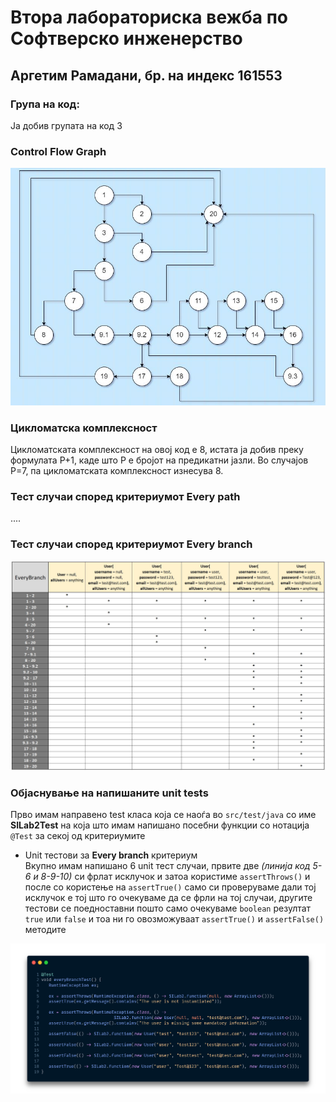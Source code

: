 # Втора лабораториска вежба по Софтверско инженерство

## Аргетим Рамадани, бр. на индекс 161553

### Група на код: 

Ја добив групата на код 3

###  Control Flow Graph

![Control Flow Graph Image](img/CFG2.JPG "Control Flow Graph")

### Цикломатска комплексност

Цикломатската комплексност на овој код е 8, истата ја добив преку формулата P+1, каде што P е бројот на предикатни јазли. Во случајoв P=7, па цикломатската комплексност изнесува 8.

### Тест случаи според критериумот  Every path 

....

### Тест случаи според критериумот Every branch

![Every Branch Tests Image](img/EveryBranchTests.JPG "Every Branch Tests")

### Објаснување на напишаните unit tests
Прво имам направено test класа која се наоѓа во `src/test/java` со име **SILab2Test** на која што имам напишано посебни функции со нотација `@Test` за секој од критериумите

- Unit тестови за **Every branch** критериум  
Вкупно имам напишано 6 unit тест случаи, првите две *(линија код 5-6 и 8-9-10)* си фрлат исклучок и затоа користиме `assertThrows()`
и после со користење на `assertTrue()` само си проверуваме дали тој исклучок е тој што го очекуваме да се фрли на тој случаи, другите тестови се поедноставни
пошто само очекуваме `boolean` резултат `true` или `false` и тоа ни го овозможуваат `assertTrue()` и `assertFalse()` методите

![everyBranchTest() code snippet](img/everyBranchTestCode_Snippet.png "everyBranchTest() code snippet")
